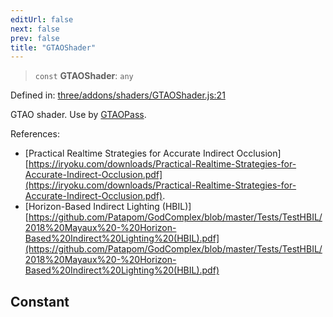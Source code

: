 ```yaml
---
editUrl: false
next: false
prev: false
title: "GTAOShader"
---
```


> `const` **GTAOShader**: `any`

Defined in: [three/addons/shaders/GTAOShader.js:21](https://github.com/DefinitelyMaybe/three-i18n/blob/fa57b79433d1c349ffb23a78727299c8d4190136/three/addons/shaders/GTAOShader.js#L21)

GTAO shader. Use by [GTAOPass](/addons/classes/gtaopass/).

References:
- [Practical Realtime Strategies for Accurate Indirect Occlusion][https://iryoku.com/downloads/Practical-Realtime-Strategies-for-Accurate-Indirect-Occlusion.pdf](https://iryoku.com/downloads/Practical-Realtime-Strategies-for-Accurate-Indirect-Occlusion.pdf).
- [Horizon-Based Indirect Lighting (HBIL)][https://github.com/Patapom/GodComplex/blob/master/Tests/TestHBIL/2018%20Mayaux%20-%20Horizon-Based%20Indirect%20Lighting%20(HBIL).pdf](https://github.com/Patapom/GodComplex/blob/master/Tests/TestHBIL/2018%20Mayaux%20-%20Horizon-Based%20Indirect%20Lighting%20(HBIL).pdf)

## Constant
